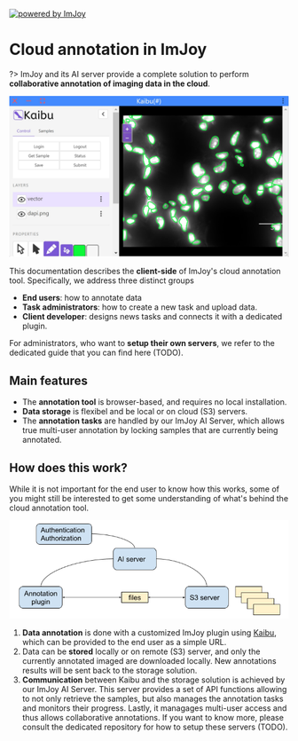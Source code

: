 [![powered by ImJoy](https://imjoy.io/static/badge/powered-by-imjoy-badge.svg)](https://imjoy.io/)

# Cloud annotation in ImJoy

?> ImJoy and its AI server provide a complete solution to perform **collaborative annotation of imaging data in the cloud**.

![kaibu-interface](assets/kaibu-interface.jpg ':size=600')

This documentation describes the **client-side** of ImJoy's cloud annotation tool. Specifically, we address three distinct groups

- **End users**: how to annotate data
- **Task administrators**: how to create a new task and upload data.
- **Client developer**:  designs news tasks and connects it with a dedicated plugin.

For administrators, who want to **setup their own servers**, we refer to the dedicated  guide that you can find here (TODO).

## Main features

- The **annotation tool** is browser-based, and requires no local installation.
- **Data storage** is flexibel and be local or on cloud (S3) servers.
- The **annotation tasks** are handled by our ImJoy AI Server, which allows true multi-user annotation by locking samples that are currently being annotated.

## How does this work?

While it is not important for the end user to know how this works, some of you might still be interested
to get some understanding of what's behind the cloud annotation tool.

![ai-server-schematic](assets/ai-server-schematic.png ':size=400')

1. **Data annotation** is done with a customized ImJoy plugin using [Kaibu](https://kaibu.org/#/app), which can be provided to the end user as a simple URL.
2. Data can be **stored** locally or on remote (S3) server, and only the currently annotated imaged are downloaded locally. New annotations results will be sent back to the storage solution.
3. **Communication** between Kaibu and the storage solution is achieved by our  ImJoy AI Server. This server provides a set of API functions allowing to not only retrieve the samples, but also manages the annotation tasks and monitors their progress. Lastly, it managages multi-user access and thus allows collaborative annotations. If you want to know more, please consult the dedicated repository for how to setup these servers (TODO).
